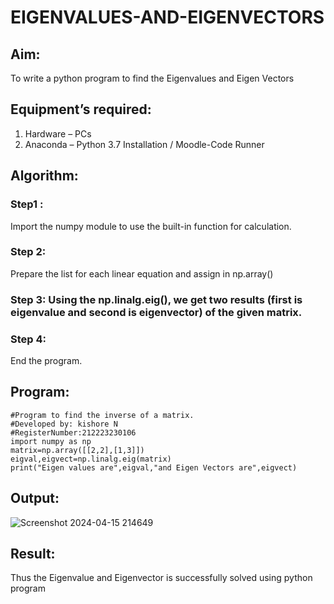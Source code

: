 # EIGENVALUES-AND-EIGENVECTORS
## Aim:
To write a python program to find the Eigenvalues and Eigen Vectors
## Equipment’s required:
1. 	Hardware – PCs
2. 	Anaconda – Python 3.7 Installation / Moodle-Code Runner
## Algorithm:
### Step1 : 
Import the numpy module to use the built-in function for calculation.
### Step 2: 
Prepare the list for each linear equation and assign in np.array()
### Step 3: Using the np.linalg.eig(),  we get two results (first is eigenvalue and second is eigenvector) of the given matrix.
### Step 4: 
End the program.
## Program:
```
#Program to find the inverse of a matrix.
#Developed by: kishore N
#RegisterNumber:212223230106
import numpy as np
matrix=np.array([[2,2],[1,3]])
eigval,eigvect=np.linalg.eig(matrix)
print("Eigen values are",eigval,"and Eigen Vectors are",eigvect)
```
## Output:
![Screenshot 2024-04-15 214649](https://github.com/kishorenagarajan08/EIGENVALUES-AND-EIGENVECTORS/assets/155753188/23476f83-6cf1-4e5e-b6ff-315526eb5dcc)

## Result:
Thus the Eigenvalue and Eigenvector is successfully solved using python program
